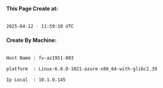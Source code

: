 
   
#### This Page Create at:

```bash

2025-04-12 - 11:59:10 UTC

```

#### Create By Machine:

```bash

Host Name : fv-az1951-803

platform  : Linux-6.8.0-1021-azure-x86_64-with-glibc2.39

Ip Local  : 10.1.0.145

```

